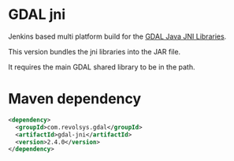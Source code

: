 # GDAL jni

Jenkins based multi platform build for the [GDAL Java JNI Libraries](https://trac.osgeo.org/gdal/wiki/GdalOgrInJava).

This version bundles the jni libraries into the JAR file.

It requires the main GDAL shared library to be in the path.

# Maven dependency

```xml
<dependency>
  <groupId>com.revolsys.gdal</groupId>
  <artifactId>gdal-jni</artifactId>
  <version>2.4.0</version>
</dependency>
```

